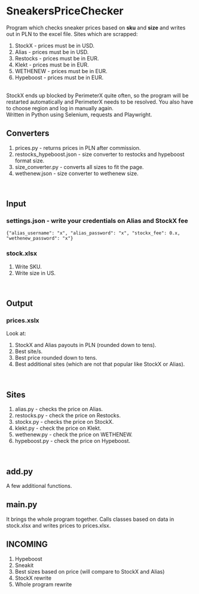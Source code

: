 # SneakersPriceChecker
Program which checks sneaker prices based on **sku** and **size** and writes out in PLN to the excel file. Sites which are scrapped:
1. StockX - prices must be in USD. 
2. Alias - prices must be in USD.
3. Restocks - prices must be in EUR.
4. Klekt - prices must be in EUR.
5. WETHENEW - prices must be in EUR.
6. Hypeboost - prices must be in EUR.
<br /> 
StockX ends up blocked by PerimeterX quite often, so the program will be restarted automatically and PerimeterX needs to be resolved. You also have to choose region and log in manually again.<br /> 
Written in Python using Selenium, requests and Playwright.

## Converters
1. prices.py - returns prices in PLN after commission.
2. restocks_hypeboost.json - size converter to restocks and hypeboost format size.
3. size_converter.py - converts all sizes to fit the page.
4. wethenew.json - size converter to wethenew size.
<br />

## Input
### settings.json - write your credentials on Alias and StockX fee
```{"alias_username": "x", "alias_password": "x", "stockx_fee": 0.x, "wethenew_password": "x"}```

### stock.xlsx
1. Write SKU.
2. Write size in US.
<br />

## Output
### prices.xslx
Look at:
1. StockX and Alias payouts in PLN (rounded down to tens).
3. Best site/s.
4. Best price rounded down to tens.
5. Best additional sites (which are not that popular like StockX or Alias).
<br />

## Sites
1. alias.py - checks the price on Alias.
2. restocks.py - check the price on Restocks.
3. stockx.py - checks the price on StockX.
4. klekt.py - check the price on Klekt.
5. wethenew.py - check the price on WETHENEW.
6. hypeboost.py - check the price on Hypeboost.
<br />

## add.py
A few additional functions.

## main.py
It brings the whole program together. Calls classes based on data in stock.xlsx and writes prices to prices.xlsx.

## INCOMING
1. Hypeboost
2. Sneakit
3. Best sizes based on price (will compare to StockX and Alias)
4. StockX rewrite
5. Whole program rewrite